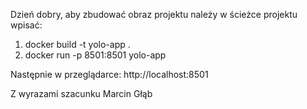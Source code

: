 Dzień dobry, aby zbudować obraz projektu należy w ścieżce projektu wpisać:
1. docker build -t yolo-app .
2. docker run -p 8501:8501 yolo-app


Następnie w przeglądarce: 
http://localhost:8501

Z wyrazami szacunku 
Marcin Głąb